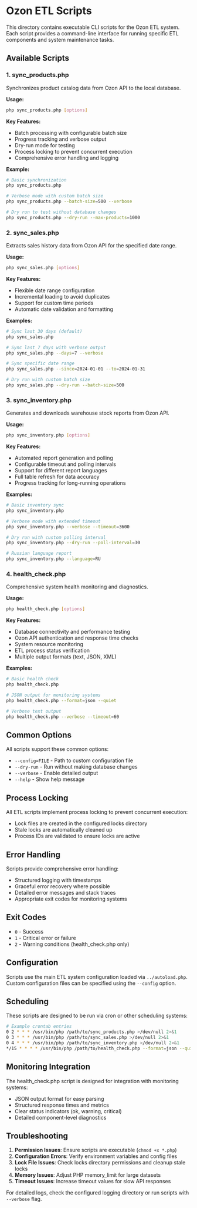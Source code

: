 # Ozon ETL Scripts

This directory contains executable CLI scripts for the Ozon ETL system. Each script provides a command-line interface for running specific ETL components and system maintenance tasks.

## Available Scripts

### 1. sync_products.php

Synchronizes product catalog data from Ozon API to the local database.

**Usage:**

```bash
php sync_products.php [options]
```

**Key Features:**

-   Batch processing with configurable batch size
-   Progress tracking and verbose output
-   Dry-run mode for testing
-   Process locking to prevent concurrent execution
-   Comprehensive error handling and logging

**Example:**

```bash
# Basic synchronization
php sync_products.php

# Verbose mode with custom batch size
php sync_products.php --batch-size=500 --verbose

# Dry run to test without database changes
php sync_products.php --dry-run --max-products=1000
```

### 2. sync_sales.php

Extracts sales history data from Ozon API for the specified date range.

**Usage:**

```bash
php sync_sales.php [options]
```

**Key Features:**

-   Flexible date range configuration
-   Incremental loading to avoid duplicates
-   Support for custom time periods
-   Automatic date validation and formatting

**Examples:**

```bash
# Sync last 30 days (default)
php sync_sales.php

# Sync last 7 days with verbose output
php sync_sales.php --days=7 --verbose

# Sync specific date range
php sync_sales.php --since=2024-01-01 --to=2024-01-31

# Dry run with custom batch size
php sync_sales.php --dry-run --batch-size=500
```

### 3. sync_inventory.php

Generates and downloads warehouse stock reports from Ozon API.

**Usage:**

```bash
php sync_inventory.php [options]
```

**Key Features:**

-   Automated report generation and polling
-   Configurable timeout and polling intervals
-   Support for different report languages
-   Full table refresh for data accuracy
-   Progress tracking for long-running operations

**Examples:**

```bash
# Basic inventory sync
php sync_inventory.php

# Verbose mode with extended timeout
php sync_inventory.php --verbose --timeout=3600

# Dry run with custom polling interval
php sync_inventory.php --dry-run --poll-interval=30

# Russian language report
php sync_inventory.php --language=RU
```

### 4. health_check.php

Comprehensive system health monitoring and diagnostics.

**Usage:**

```bash
php health_check.php [options]
```

**Key Features:**

-   Database connectivity and performance testing
-   Ozon API authentication and response time checks
-   System resource monitoring
-   ETL process status verification
-   Multiple output formats (text, JSON, XML)

**Examples:**

```bash
# Basic health check
php health_check.php

# JSON output for monitoring systems
php health_check.php --format=json --quiet

# Verbose text output
php health_check.php --verbose --timeout=60
```

## Common Options

All scripts support these common options:

-   `--config=FILE` - Path to custom configuration file
-   `--dry-run` - Run without making database changes
-   `--verbose` - Enable detailed output
-   `--help` - Show help message

## Process Locking

All ETL scripts implement process locking to prevent concurrent execution:

-   Lock files are created in the configured locks directory
-   Stale locks are automatically cleaned up
-   Process IDs are validated to ensure locks are active

## Error Handling

Scripts provide comprehensive error handling:

-   Structured logging with timestamps
-   Graceful error recovery where possible
-   Detailed error messages and stack traces
-   Appropriate exit codes for monitoring systems

## Exit Codes

-   `0` - Success
-   `1` - Critical error or failure
-   `2` - Warning conditions (health_check.php only)

## Configuration

Scripts use the main ETL system configuration loaded via `../autoload.php`. Custom configuration files can be specified using the `--config` option.

## Scheduling

These scripts are designed to be run via cron or other scheduling systems:

```bash
# Example crontab entries
0 2 * * * /usr/bin/php /path/to/sync_products.php >/dev/null 2>&1
0 3 * * * /usr/bin/php /path/to/sync_sales.php >/dev/null 2>&1
0 4 * * * /usr/bin/php /path/to/sync_inventory.php >/dev/null 2>&1
*/15 * * * * /usr/bin/php /path/to/health_check.php --format=json --quiet
```

## Monitoring Integration

The health_check.php script is designed for integration with monitoring systems:

-   JSON output format for easy parsing
-   Structured response times and metrics
-   Clear status indicators (ok, warning, critical)
-   Detailed component-level diagnostics

## Troubleshooting

1. **Permission Issues**: Ensure scripts are executable (`chmod +x *.php`)
2. **Configuration Errors**: Verify environment variables and config files
3. **Lock File Issues**: Check locks directory permissions and cleanup stale locks
4. **Memory Issues**: Adjust PHP memory_limit for large datasets
5. **Timeout Issues**: Increase timeout values for slow API responses

For detailed logs, check the configured logging directory or run scripts with `--verbose` flag.
